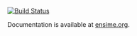 [![Build Status](http://fommil.com/api/badges/ensime/ensime-server/status.svg)](http://fommil.com/ensime/ensime-server)

Documentation is available at [ensime.org](http://ensime.github.io/editors/emacs/scala-mode/).
